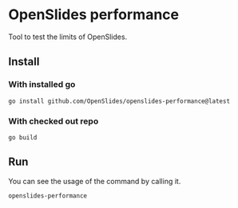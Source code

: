 # OpenSlides performance

Tool to test the limits of OpenSlides.


## Install

### With installed go

```
go install github.com/OpenSlides/openslides-performance@latest
```


### With checked out repo

```
go build
```


## Run

You can see the usage of the command by calling it.

```
openslides-performance
```
